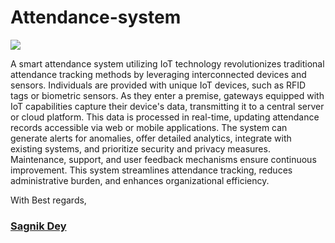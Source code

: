 # Attendance-system
![](https://delta-dev-software.fr/wp-content/uploads/2022/09/1_9wRFJrILrWmulfgvsZ8ESA.png)


A smart attendance system utilizing IoT technology revolutionizes traditional attendance tracking methods by leveraging interconnected devices and sensors. Individuals are provided with unique IoT devices, such as RFID tags or biometric sensors. As they enter a premise, gateways equipped with IoT capabilities capture their device's data, transmitting it to a central server or cloud platform. This data is processed in real-time, updating attendance records accessible via web or mobile applications. The system can generate alerts for anomalies, offer detailed analytics, integrate with existing systems, and prioritize security and privacy measures. Maintenance, support, and user feedback mechanisms ensure continuous improvement. This system streamlines attendance tracking, reduces administrative burden, and enhances organizational efficiency.

With Best regards,
 ### [Sagnik Dey](https://in.linkedin.com/in/sagnik-dey-483423a9)
